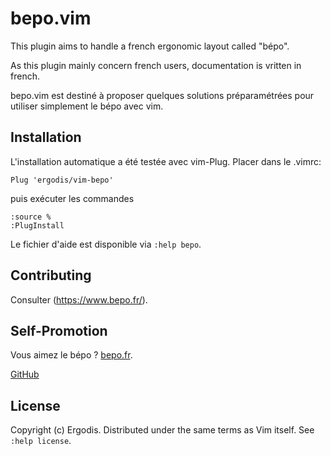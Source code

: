 bepo.vim
============
This plugin aims to handle a french ergonomic layout called "bépo".

As this plugin mainly concern french users, documentation is vritten in
french.

bepo.vim est destiné à proposer quelques solutions préparamétrées pour utiliser simplement le bépo avec vim.


Installation
------------

L'installation automatique a été testée avec vim-Plug.
Placer dans le .vimrc:

    Plug 'ergodis/vim-bepo'

puis exécuter les commandes 

    :source %
    :PlugInstall

Le fichier d'aide est disponible via `:help bepo`.

Contributing
------------

Consulter (https://www.bepo.fr/).

Self-Promotion
--------------

Vous aimez le bépo ? 
[bepo.fr](http://www.bepo.fr).

[GitHub](https://github.com/ergodis/vim-bepo) 

License
-------

Copyright (c) Ergodis.  Distributed under the same terms as Vim itself.
See `:help license`.
